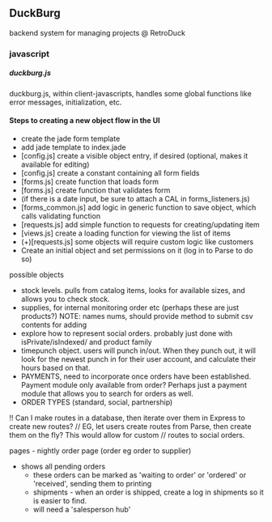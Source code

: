 ## DuckBurg

backend system for managing projects @ RetroDuck

### javascript  
##### duckburg.js
duckburg.js, within client-javascripts, handles some global functions like error messages, initialization, etc.

#### Steps to creating a new object flow in the UI

- create the jade form template
- add jade template to index.jade
- [config.js] create a visible object entry, if desired (optional, makes it available for editing)
- [config.js] create a constant containing all form fields
- [forms.js] create function that loads form
- [forms.js] create function that validates form
- (if there is a date input, be sure to attach a CAL in forms_listeners.js)
- [forms_common.js] add logic in generic function to save object, which calls validating function
- [requests.js] add simple function to requests for creating/updating item
- [views.js] create a loading function for viewing the list of items
- (+)[requests.js] some objects will require custom logic like customers
- Create an initial object and set permissions on it (log in to Parse to do so)



possible objects
- stock levels. pulls from catalog items, looks for available sizes, and allows you to check stock.
- supplies, for internal monitoring order etc (perhaps these are just products?)
  NOTE: names nums, should provide method to submit csv contents for adding
- explore how to represent social orders.  probably just done with isPrivate/isIndexed/ and product family
- timepunch object.  users will punch in/out.  When they punch out, it will look for the newest punch in for their user account, and calculate their hours based on that.
- PAYMENTS, need to incorporate once orders have been established.  Payment module only available from order?  Perhaps just a payment module that allows you to search for orders as well.
- ORDER TYPES (standard, social, partnership)


!! Can I make routes in a database, then iterate over them in Express to create new routes?
// EG, let users create routes from Parse, then create them on the fly?  This would allow for custom
// routes to social orders.

pages
	- nightly order page (order eg order to supplier)
  - shows all pending orders
	- these orders can be marked as 'waiting to order' or 'ordered' or 'received', sending them to printing
	- shipments - when an order is shipped, create a log in shipments so it is easier to find.
	- will need a 'salesperson hub'
